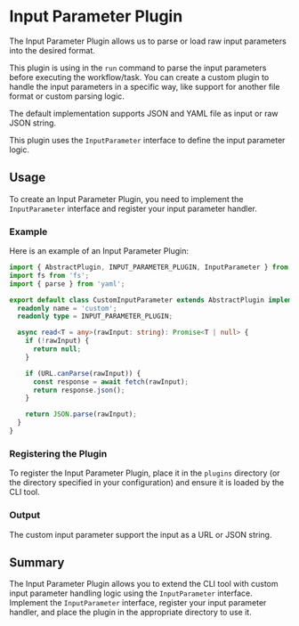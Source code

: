 # Input Parameter Plugin

The Input Parameter Plugin allows us to parse or load raw input parameters into the desired format.

This plugin is using in the `run` command to parse the input parameters before executing the workflow/task.
You can create a custom plugin to handle the input parameters in a specific way, like support for another file format or custom parsing logic.

The default implementation supports JSON and YAML file as input or raw JSON string.

This plugin uses the `InputParameter` interface to define the input parameter logic.

## Usage

To create an Input Parameter Plugin, you need to implement the `InputParameter` interface and register your input parameter handler.

### Example

Here is an example of an Input Parameter Plugin:

```typescript
import { AbstractPlugin, INPUT_PARAMETER_PLUGIN, InputParameter } from '@letrun/core';
import fs from 'fs';
import { parse } from 'yaml';

export default class CustomInputParameter extends AbstractPlugin implements InputParameter {
  readonly name = 'custom';
  readonly type = INPUT_PARAMETER_PLUGIN;

  async read<T = any>(rawInput: string): Promise<T | null> {
    if (!rawInput) {
      return null;
    }

    if (URL.canParse(rawInput)) {
      const response = await fetch(rawInput);
      return response.json();
    }

    return JSON.parse(rawInput);
  }
}
```

### Registering the Plugin

To register the Input Parameter Plugin, place it in the `plugins` directory (or the directory specified in your configuration) and ensure it is loaded by the CLI tool.

### Output

The custom input parameter support the input as a URL or JSON string.

## Summary

The Input Parameter Plugin allows you to extend the CLI tool with custom input parameter handling logic using the `InputParameter` interface. Implement the `InputParameter` interface, register your input parameter handler, and place the plugin in the appropriate directory to use it.
